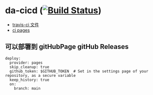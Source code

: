 # da-cicd ([![Build Status](https://travis-ci.com/dalice157/da-cicd.svg?branch=main)](https://travis-ci.com/dalice157/da-cicd))

- [travis-ci 文件](https://docs.travis-ci.com/)
- [ci pages](https://docs.travis-ci.com/user/deployment/pages/)

## 可以部署到 gitHubPage gitHub Releases
```
deploy:
  provider: pages
  skip_cleanup: true
  github_token: $GITHUB_TOKEN  # Set in the settings page of your repository, as a secure variable
  keep_history: true
  on:
    branch: main
```